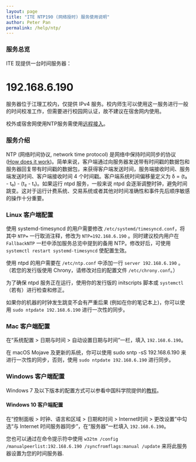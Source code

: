 ```yaml
---
layout: page
title: "ITE NTP190 (网络授时) 服务使用说明"
author: Peter Pan
permalink: /help/ntp/
---
```


### 服务总览

ITE 现提供一台时间服务器：

# 192.168.6.190

服务器位于江理工校内，仅提供 IPv4 服务。校内师生可以使用这一服务进行一般的时间校准工作，但需要进行校园网认证，故不建议在宿舍网内使用。

校外或宿舍网使用NTP服务需使用[远程接入](http://www.jstu.edu.cn/3412/list.htm)。

### 服务介绍

NTP (网络时间协议, network time protocol) 是网络中保持时间同步的协议 ([How does it work](http://www.ntp.org/ntpfaq/NTP-s-algo.htm))。简单来说，客户端通过向服务器发送带有时间戳的数据包和服务器回复带有时间戳的数据包，来获得客户端发送时间，服务端接收时间、服务端发送时间、客户端接收时间 4 个时间戳。客户端系统时间偏移量定义为 δ = (t₃ - t₀) - (t₂ - t₁)。如果运行 ntpd 服务，一般来说 ntpd 会逐渐调整时钟，避免时间跳变。这对于运行计费系统、交易系统或者其他对时间准确性和事件先后顺序敏感的操作十分重要。

### Linux 客户端配置

使用 systemd-timesyncd 的用户需要修改 `/etc/systemd/timesyncd.conf`，将其中 `NTP=` 一行取消注释，修改为 `NTP=192.168.6.190` 。同时建议校内用户在 `FallbackNTP` 一栏中添加服务总览中提到的备用 NTP。修改好后，可使用 `systemctl restart systemd-timesyncd` 使配置生效。

使用 ntpd 的用户需要在 `/etc/ntp.conf` 中添加一行 `server 192.168.6.190` 。（若您的发行版使用 Chrony，请修改对应的配置文件 `/etc/chrony.conf`。）

为了确保 ntpd 服务正在运行，使用你的发行版的 initscripts 脚本或 `systemctl`（若有）进行检查和修正。

如果你的机器的时钟发生跳变不会有严重后果 (例如在你的笔记本上)，你可以使用 `sudo ntpdate 192.168.6.190` 进行一次性的同步。

### Mac 客户端配置

在“系统配置 > 日期与时间 > 自动设置日期与时间”一栏，填入 `192.168.6.190`。

在 macOS Mojave 及更新的系统，你可以使用 sudo sntp -sS 192.168.6.190 来进行一次性的同步，否则，使用 `sudo ntpdate 192.168.6.190` 进行同步。

### Windows 客户端配置

Windows 7 及以下版本的配置方式可以参看中国科学院提供的[教程](http://www.cas.cn/tz/201809/t20180921_4664344.shtml)。  

#### Windows 10 客户端配置

在“控制面板 > 时钟、语言和区域 > 日期和时间 > Internet时间 > 更改设置”中勾选“与 Internet 时间服务器同步”，在“服务器”一栏填入 `192.168.6.190`。  

您也可以通过在命令提示符中使用  `w32tm /config /manualpeerlist:192.168.6.190 /syncfromflags:manual /update` 来将此服务器设置为您的时间服务器.
